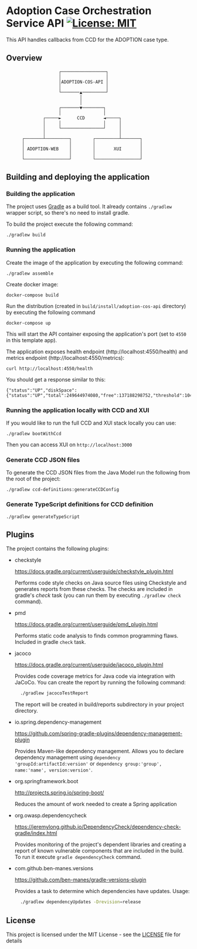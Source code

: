 # Adoption Case Orchestration Service API [![License: MIT](https://img.shields.io/badge/License-MIT-yellow.svg)](https://opensource.org/licenses/MIT)

This API handles callbacks from CCD for the ADOPTION case type.

## Overview

                        ┌─────────────────┐
                        │                 │
                        │ADOPTION-COS-API │
                        │                 │
                        └───────▲─────────┘
                                │
                                │
                        ┌───────▼────────┐
                        │                │
                  ┌─────►      CCD       ◄─────┐
                  │     │                │     │
                  │     └────────────────┘     │
                  │                            │
          ┌───────┴─────────┐        ┌─────────┴───────┐
          │                 │        │                 │
          │ ADOPTION-WEB    │        │       XUI       │
          │                 │        │                 │
          └─────────────────┘        └─────────────────┘

## Building and deploying the application

### Building the application

The project uses [Gradle](https://gradle.org) as a build tool. It already contains
`./gradlew` wrapper script, so there's no need to install gradle.

To build the project execute the following command:

    ./gradlew build

### Running the application

Create the image of the application by executing the following command:

    ./gradlew assemble

Create docker image:

    docker-compose build

Run the distribution (created in `build/install/adoption-cos-api` directory)
by executing the following command

    docker-compose up

This will start the API container exposing the application's port
(set to `4550` in this template app).

The application exposes health endpoint (http://localhost:4550/health) and metrics endpoint
(http://localhost:4550/metrics):

    curl http://localhost:4550/health

You should get a response similar to this:

    {"status":"UP","diskSpace":{"status":"UP","total":249644974080,"free":137188298752,"threshold":10485760}}


### Running the application locally with CCD and XUI

If you would like to run the full CCD and XUI stack locally you can use:

    ./gradlew bootWithCcd

Then you can access XUI on `http://localhost:3000`


### Generate CCD JSON files

To generate the CCD JSON files from the Java Model run the following from the root of the project:

    ./gradlew ccd-definitions:generateCCDConfig

### Generate TypeScript definitions for CCD definition

    ./gradlew generateTypeScript


## Plugins

The project contains the following plugins:

* checkstyle

  https://docs.gradle.org/current/userguide/checkstyle_plugin.html

  Performs code style checks on Java source files using Checkstyle and generates reports from these checks.
  The checks are included in gradle's *check* task (you can run them by executing `./gradlew check` command).

* pmd

  https://docs.gradle.org/current/userguide/pmd_plugin.html

  Performs static code analysis to finds common programming flaws. Included in gradle `check` task.


* jacoco

  https://docs.gradle.org/current/userguide/jacoco_plugin.html

  Provides code coverage metrics for Java code via integration with JaCoCo.
  You can create the report by running the following command:

  ```bash
    ./gradlew jacocoTestReport
  ```

  The report will be created in build/reports subdirectory in your project directory.

* io.spring.dependency-management

  https://github.com/spring-gradle-plugins/dependency-management-plugin

  Provides Maven-like dependency management. Allows you to declare dependency management
  using `dependency 'groupId:artifactId:version'`
  or `dependency group:'group', name:'name', version:version'`.

* org.springframework.boot

  http://projects.spring.io/spring-boot/

  Reduces the amount of work needed to create a Spring application

* org.owasp.dependencycheck

  https://jeremylong.github.io/DependencyCheck/dependency-check-gradle/index.html

  Provides monitoring of the project's dependent libraries and creating a report
  of known vulnerable components that are included in the build. To run it
  execute `gradle dependencyCheck` command.

* com.github.ben-manes.versions

  https://github.com/ben-manes/gradle-versions-plugin

  Provides a task to determine which dependencies have updates. Usage:

  ```bash
    ./gradlew dependencyUpdates -Drevision=release
  ```


## License



This project is licensed under the MIT License - see the [LICENSE](LICENSE) file for details




